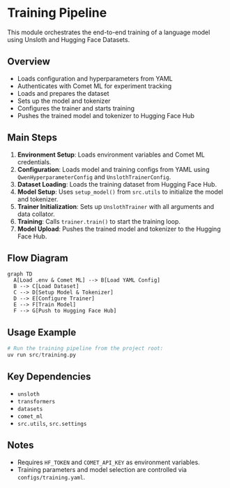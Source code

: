 # Training Pipeline

This module orchestrates the end-to-end training of a language model using Unsloth and Hugging Face Datasets.

## Overview
- Loads configuration and hyperparameters from YAML
- Authenticates with Comet ML for experiment tracking
- Loads and prepares the dataset
- Sets up the model and tokenizer
- Configures the trainer and starts training
- Pushes the trained model and tokenizer to Hugging Face Hub

## Main Steps
1. **Environment Setup**: Loads environment variables and Comet ML credentials.
2. **Configuration**: Loads model and training configs from YAML using `QwenHyperparameterConfig` and `UnslothTrainerConfig`.
3. **Dataset Loading**: Loads the training dataset from Hugging Face Hub.
4. **Model Setup**: Uses `setup_model()` from `src.utils` to initialize the model and tokenizer.
5. **Trainer Initialization**: Sets up `UnslothTrainer` with all arguments and data collator.
6. **Training**: Calls `trainer.train()` to start the training loop.
7. **Model Upload**: Pushes the trained model and tokenizer to the Hugging Face Hub.

## Flow Diagram
```mermaid
graph TD
  A[Load .env & Comet ML] --> B[Load YAML Config]
  B --> C[Load Dataset]
  C --> D[Setup Model & Tokenizer]
  D --> E[Configure Trainer]
  E --> F[Train Model]
  F --> G[Push to Hugging Face Hub]
```

## Usage Example
```python
# Run the training pipeline from the project root:
uv run src/training.py
```

## Key Dependencies
- `unsloth`
- `transformers`
- `datasets`
- `comet_ml`
- `src.utils`, `src.settings`

## Notes
- Requires `HF_TOKEN` and `COMET_API_KEY` as environment variables.
- Training parameters and model selection are controlled via `configs/training.yaml`.